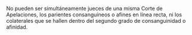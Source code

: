 No pueden ser simultáneamente jueces de una misma Corte de Apelaciones, los parientes consanguíneos o afines en línea recta, ni los colaterales que se hallen dentro del segundo grado de consanguinidad o afinidad.
